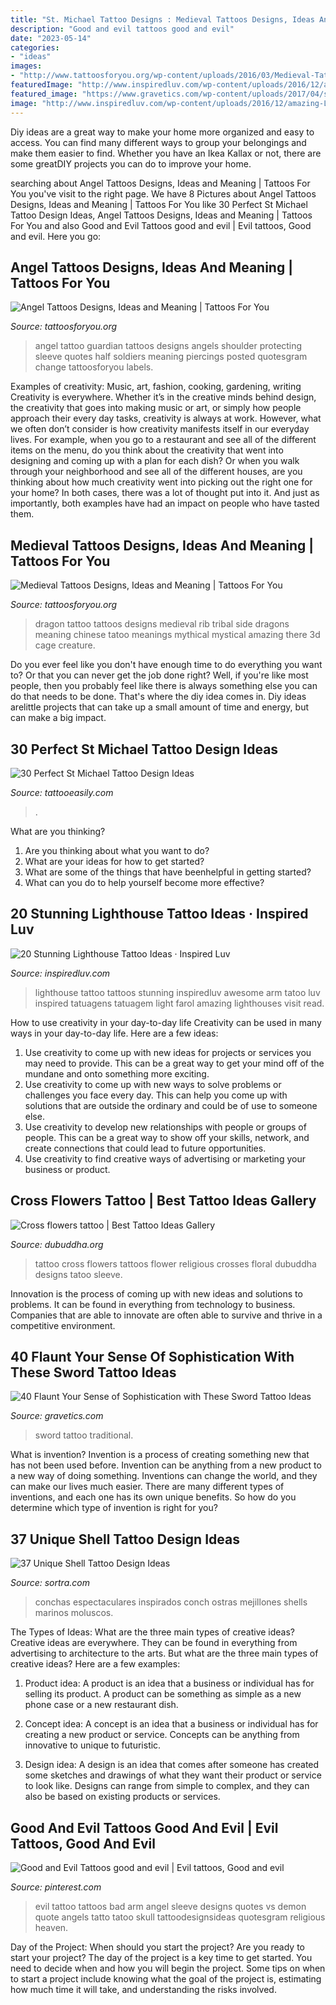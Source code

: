 ```yaml
---
title: "St. Michael Tattoo Designs : Medieval Tattoos Designs, Ideas And Meaning"
description: "Good and evil tattoos good and evil"
date: "2023-05-14"
categories:
- "ideas"
images:
- "http://www.tattoosforyou.org/wp-content/uploads/2016/03/Medieval-Tattoos-for-Women.jpg"
featuredImage: "http://www.inspiredluv.com/wp-content/uploads/2016/12/amazing-Lighthouse-Tattoos-and-Meanings.jpg"
featured_image: "https://www.gravetics.com/wp-content/uploads/2017/04/swordtattoo-classictattoo-tradition-traditional.jpg"
image: "http://www.inspiredluv.com/wp-content/uploads/2016/12/amazing-Lighthouse-Tattoos-and-Meanings.jpg"
---
```



Diy ideas are a great way to make your home more organized and easy to access. You can find many different ways to group your belongings and make them easier to find. Whether you have an Ikea Kallax or not, there are some greatDIY projects you can do to improve your home.

	

		
searching about Angel Tattoos Designs, Ideas and Meaning | Tattoos For You you've visit to the right page. We have 8 Pictures about Angel Tattoos Designs, Ideas and Meaning | Tattoos For You like 30 Perfect St Michael Tattoo Design Ideas, Angel Tattoos Designs, Ideas and Meaning | Tattoos For You and also Good and Evil Tattoos good and evil | Evil tattoos, Good and evil. Here you go:
		
    
## Angel Tattoos Designs, Ideas And Meaning | Tattoos For You

<img loading=lazy src="http://www.tattoosforyou.org/wp-content/uploads/2013/09/Angel-Tattoo-Designs.jpg" onerror="this.onerror=null;this.src='https://tse4.mm.bing.net/th?id=OIP.fRt07GOtDkBinBPfBQSQIQHaOv&amp;pid=15.1';" alt="Angel Tattoos Designs, Ideas and Meaning | Tattoos For You">

_Source: tattoosforyou.org_

>angel tattoo guardian tattoos designs angels shoulder protecting sleeve quotes half soldiers meaning piercings posted quotesgram change tattoosforyou labels. 

	

Examples of creativity: Music, art, fashion, cooking, gardening, writing
Creativity is everywhere. Whether it’s in the creative minds behind design, the creativity that goes into making music or art, or simply how people approach their every day tasks, creativity is always at work. However, what we often don’t consider is how creativity manifests itself in our everyday lives. For example, when you go to a restaurant and see all of the different items on the menu, do you think about the creativity that went into designing and coming up with a plan for each dish? Or when you walk through your neighborhood and see all of the different houses, are you thinking about how much creativity went into picking out the right one for your home? In both cases, there was a lot of thought put into it. And just as importantly, both examples have had an impact on people who have tasted them.

    
## Medieval Tattoos Designs, Ideas And Meaning | Tattoos For You

<img loading=lazy src="http://www.tattoosforyou.org/wp-content/uploads/2016/03/Medieval-Tattoos-for-Women.jpg" onerror="this.onerror=null;this.src='https://tse3.mm.bing.net/th?id=OIP.t-wOacQLrC0g21CERprJvwHaJ4&amp;pid=15.1';" alt="Medieval Tattoos Designs, Ideas and Meaning | Tattoos For You">

_Source: tattoosforyou.org_

>dragon tattoo tattoos designs medieval rib tribal side dragons meaning chinese tatoo meanings mythical mystical amazing there 3d cage creature. 

	

Do you ever feel like you don't have enough time to do everything you want to? Or that you can never get the job done right? Well, if you're like most people, then you probably feel like there is always something else you can do that needs to be done. That's where the diy idea comes in. Diy ideas arelittle projects that can take up a small amount of time and energy, but can make a big impact.

    
## 30 Perfect St Michael Tattoo Design Ideas

<img loading=lazy src="http://www.tattooeasily.com/wp-content/uploads/2014/10/st-michael-tattoos.jpg" onerror="this.onerror=null;this.src='https://tse2.mm.bing.net/th?id=OIP.IjySNKwuEd-65lM-0-as1gHaHZ&amp;pid=15.1';" alt="30 Perfect St Michael Tattoo Design Ideas">

_Source: tattooeasily.com_

>. 

	

What are you thinking?
1. Are you thinking about what you want to do?
2. What are your ideas for how to get started? 
3. What are some of the things that have beenhelpful in getting started?
4. What can you do to help yourself become more effective?

    
## 20 Stunning Lighthouse Tattoo Ideas · Inspired Luv

<img loading=lazy src="http://www.inspiredluv.com/wp-content/uploads/2016/12/amazing-Lighthouse-Tattoos-and-Meanings.jpg" onerror="this.onerror=null;this.src='https://tse2.mm.bing.net/th?id=OIP.LzXeSpD1MUvQvD33WNi1VAHaMN&amp;pid=15.1';" alt="20 Stunning Lighthouse Tattoo Ideas · Inspired Luv">

_Source: inspiredluv.com_

>lighthouse tattoo tattoos stunning inspiredluv awesome arm tatoo luv inspired tatuagens tatuagem light farol amazing lighthouses visit read. 

	

How to use creativity in your day-to-day life
Creativity can be used in many ways in your day-to-day life. Here are a few ideas: 
1. Use creativity to come up with new ideas for projects or services you may need to provide. This can be a great way to get your mind off of the mundane and onto something more exciting. 
2. Use creativity to come up with new ways to solve problems or challenges you face every day. This can help you come up with solutions that are outside the ordinary and could be of use to someone else. 
3. Use creativity to develop new relationships with people or groups of people. This can be a great way to show off your skills, network, and create connections that could lead to future opportunities. 
4. Use creativity to find creative ways of advertising or marketing your business or product.

    
## Cross Flowers Tattoo | Best Tattoo Ideas Gallery

<img loading=lazy src="http://www.dubuddha.org/wp-content/uploads/2016/10/cross-flowers-tattoo-by-umtattoo-728x909.jpg" onerror="this.onerror=null;this.src='https://tse1.mm.bing.net/th?id=OIP.tExDEVFFCPIL18uy-m9RIAHaJP&amp;pid=15.1';" alt="Cross flowers tattoo | Best Tattoo Ideas Gallery">

_Source: dubuddha.org_

>tattoo cross flowers tattoos flower religious crosses floral dubuddha designs tatoo sleeve. 

	

Innovation is the process of coming up with new ideas and solutions to problems. It can be found in everything from technology to business. Companies that are able to innovate are often able to survive and thrive in a competitive environment.

    
## 40 Flaunt Your Sense Of Sophistication With These Sword Tattoo Ideas

<img loading=lazy src="https://www.gravetics.com/wp-content/uploads/2017/04/swordtattoo-classictattoo-tradition-traditional.jpg" onerror="this.onerror=null;this.src='https://tse3.mm.bing.net/th?id=OIP.606V4pbEnRcFLTghPga0jgHaHa&amp;pid=15.1';" alt="40 Flaunt Your Sense of Sophistication with These Sword Tattoo Ideas">

_Source: gravetics.com_

>sword tattoo traditional. 

	

What is invention?
Invention is a process of creating something new that has not been used before. Invention can be anything from a new product to a new way of doing something. Inventions can change the world, and they can make our lives much easier. There are many different types of inventions, and each one has its own unique benefits. So how do you determine which type of invention is right for you?

    
## 37 Unique Shell Tattoo Design Ideas

<img loading=lazy src="https://www.sortra.com/wp-content/uploads/2015/06/shell-tattoo-sea-design107.jpg" onerror="this.onerror=null;this.src='https://tse1.mm.bing.net/th?id=OIP.7rS-ZtJ-kJUsmBsBr9l0WQHaJ4&amp;pid=15.1';" alt="37 Unique Shell Tattoo Design Ideas">

_Source: sortra.com_

>conchas espectaculares inspirados conch ostras mejillones shells marinos moluscos. 

	

The Types of Ideas: What are the three main types of creative ideas?
Creative ideas are everywhere. They can be found in everything from advertising to architecture to the arts. But what are the three main types of creative ideas? Here are a few examples:
1. Product idea: A product is an idea that a business or individual has for selling its product. A product can be something as simple as a new phone case or a new restaurant dish.

2. Concept idea: A concept is an idea that a business or individual has for creating a new product or service. Concepts can be anything from innovative to unique to futuristic.

3. Design idea: A design is an idea that comes after someone has created some sketches and drawings of what they want their product or service to look like. Designs can range from simple to complex, and they can also be based on existing products or services.

    
## Good And Evil Tattoos Good And Evil | Evil Tattoos, Good And Evil

<img loading=lazy src="https://i.pinimg.com/736x/df/24/b9/df24b90bffa87276b74e845c1d43c243--bad-tattoos-quote-tattoos.jpg" onerror="this.onerror=null;this.src='https://tse4.mm.bing.net/th?id=OIP.cmbVBAjnRHI7opfmxWgx3gHaF2&amp;pid=15.1';" alt="Good and Evil Tattoos good and evil | Evil tattoos, Good and evil">

_Source: pinterest.com_

>evil tattoo tattoos bad arm angel sleeve designs quotes vs demon quote angels tatto tatoo skull tattoodesignsideas quotesgram religious heaven. 

	

Day of the Project: When should you start the project?
Are you ready to start your project? The day of the project is a key time to get started. You need to decide when and how you will begin the project. Some tips on when to start a project include knowing what the goal of the project is, estimating how much time it will take, and understanding the risks involved.

